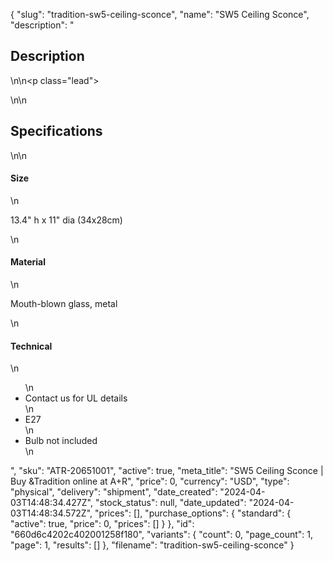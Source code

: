 {
  "slug": "tradition-sw5-ceiling-sconce",
  "name": "SW5 Ceiling Sconce",
  "description": "<h2>Description</h2>\n<!-- split -->\n<p class=\"lead\"> </p>\n<!-- split -->\n<h2>Specifications</h2>\n<!-- split -->\n<h4>Size</h4>\n<p>13.4\" h x 11\" dia (34x28cm)</p>\n<h4>Material</h4>\n<p>Mouth-blown glass, metal</p>\n<h4>Technical</h4>\n<ul>\n<li>Contact us for UL details</li>\n<li>E27</li>\n<li>Bulb not included</li>\n</ul>",
  "sku": "ATR-20651001",
  "active": true,
  "meta_title": "SW5 Ceiling Sconce | Buy &Tradition online at A+R",
  "price": 0,
  "currency": "USD",
  "type": "physical",
  "delivery": "shipment",
  "date_created": "2024-04-03T14:48:34.427Z",
  "stock_status": null,
  "date_updated": "2024-04-03T14:48:34.572Z",
  "prices": [],
  "purchase_options": {
    "standard": {
      "active": true,
      "price": 0,
      "prices": []
    }
  },
  "id": "660d6c4202c402001258f180",
  "variants": {
    "count": 0,
    "page_count": 1,
    "page": 1,
    "results": []
  },
  "filename": "tradition-sw5-ceiling-sconce"
}